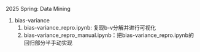 2025 Spring: Data Mining
1. bias-variance
    1. bias-variance_repro.ipynb: 复现b-v分解并进行可视化
    2. bias-variance_repro_manual.ipynb：把bias-variance_repro.ipynb的回归部分半手动实现
